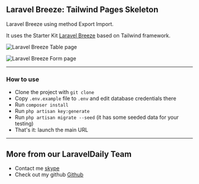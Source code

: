 ## Laravel Breeze: Tailwind Pages Skeleton

Laravel Breeze using method Export Import.

It uses the Starter Kit [Laravel Breeze](https://github.com/laravel/breeze) based on Tailwind framework.

![Laravel Breeze Table page](https://github.com/mushlihun/eximplaravel/public/images/1.png)

![Laravel Breeze Form page](https://github.com/mushlihun/eximplaravel/public/images/2.png)

-----

### How to use

- Clone the project with `git clone`
- Copy `.env.example` file to `.env` and edit database credentials there
- Run `composer install`
- Run `php artisan key:generate`
- Run `php artisan migrate --seed` (it has some seeded data for your testing)
- That's it: launch the main URL

---

## More from our LaravelDaily Team

- Contact me [skype](www.skype.com/lihunskype)
- Check out my github [Github](https://github.com/mushlihun)
